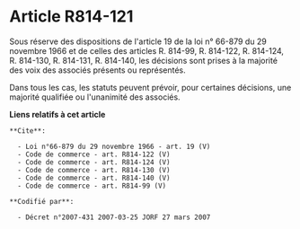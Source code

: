 # Article R814-121

Sous réserve des dispositions de l'article 19 de la loi n° 66-879 du 29 novembre 1966 et de celles des articles R. 814-99, R.
814-122, R. 814-124, R. 814-130, R. 814-131, R. 814-140, les décisions sont prises à la majorité des voix des associés
présents ou représentés. 

Dans tous les cas, les statuts peuvent prévoir, pour certaines décisions, une majorité qualifiée ou l'unanimité des associés.

**Liens relatifs à cet article**

	**Cite**:

	  - Loi n°66-879 du 29 novembre 1966 - art. 19 (V)
	  - Code de commerce - art. R814-122 (V)
	  - Code de commerce - art. R814-124 (V)
	  - Code de commerce - art. R814-130 (V)
	  - Code de commerce - art. R814-140 (V)
	  - Code de commerce - art. R814-99 (V)

	**Codifié par**:

	  - Décret n°2007-431 2007-03-25 JORF 27 mars 2007
